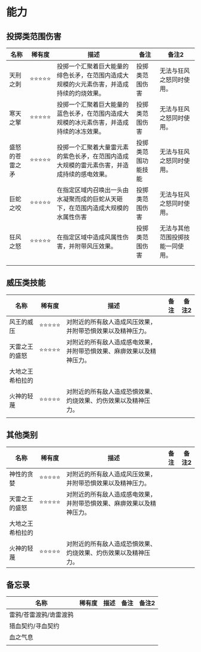 # 能力

## 投掷类范围伤害

| 名称           | 稀有度 | 描述                                                         | 备注               | 备注2                            |
| -------------- | ------ | ------------------------------------------------------------ | ------------------ | -------------------------------- |
| 天刑之刺       | ⭐⭐⭐⭐⭐  | 投掷一个汇聚着巨大能量的绯色长矛，在范围内造成大规模的火元素伤害，并造成持续的灼烧效果。 | 投掷类范围伤害     | 无法与狂风之怒同时使用。         |
| 寒天之擎       | ⭐⭐⭐⭐⭐  | 投掷一个汇聚着巨大能量的蓝色长矛，在范围内造成大规模的冰元素伤害，并造成持续的冰冻效果。 | 投掷类范围伤害     | 无法与狂风之怒同时使用。         |
| 盛怒的苍雷之矛 | ⭐⭐⭐⭐⭐  | 投掷一个汇聚着大量雷元素的紫色长矛，在范围内造成大规模的雷元素伤害，并造成持续的感电效果。 | 投掷类范围功能技能 | 无法与狂风之怒同时使用。         |
| 巨蛇之咬       | ⭐⭐⭐⭐⭐  | 在指定区域内召唤出一头由水凝聚而成的巨蛇从天砸下，在范围内造成大规模的水属性伤害 | 投掷类范围伤害     | 无法与狂风之怒同时使用。         |
| 狂风之怒       | ⭐⭐⭐⭐⭐  | 在指定区域中造成风属性伤害，并附带风压效果。                 | 投掷类范围伤害     | 无法与其他范围投掷技能一同使用。 |
|                |        |                                                              |                    |                                  |
|                |        |                                                              |                    |                                  |

## 威压类技能

| 名称             | 稀有度 | 描述                                                         | 备注 | 备注2 |
| ---------------- | ------ | ------------------------------------------------------------ | ---- | ----- |
| 风王的威压       | ⭐⭐⭐⭐⭐  | 对附近的所有敌人造成风压效果，并附带恐惧效果以及精神压力。   |      |       |
| 天雷之王的盛怒   | ⭐⭐⭐⭐⭐  | 对附近的所有敌人造成感电效果，并附带恐惧效果、麻痹效果以及精神压力。 |      |       |
| 大地之王希柏拉的 |        |                                                              |      |       |
| 火神的轻蔑       | ⭐⭐⭐⭐⭐  | 对附近的所有敌人造成恐惧效果、灼烧效果、灼伤效果以及精神压力。 |      |       |
|                  |        |                                                              |      |       |

## 其他类别

| 名称             | 稀有度 | 描述                                                         | 备注 | 备注2 |
| ---------------- | ------ | ------------------------------------------------------------ | ---- | ----- |
| 神性的贪婪       | ⭐⭐⭐⭐⭐  | 对附近的所有敌人造成风压效果，并附带恐惧效果以及精神压力。   |      |       |
| 天雷之王的盛怒   | ⭐⭐⭐⭐⭐  | 对附近的所有敌人造成感电效果，并附带恐惧效果、麻痹效果以及精神压力。 |      |       |
| 大地之王希柏拉的 |        |                                                              |      |       |
| 火神的轻蔑       | ⭐⭐⭐⭐⭐  | 对附近的所有敌人造成恐惧效果、灼烧效果、灼伤效果以及精神压力。 |      |       |

## 备忘录

| 名称                   | 稀有度 | 描述 | 备注 | 备注2 |
| ---------------------- | ------ | ---- | ---- | ----- |
| 雷鸦/苍雷渡鸦/诡雷渡鸦 |        |      |      |       |
| 猎血契约/寻血契约      |        |      |      |       |
| 血之气息               |        |      |      |       |
|                        |        |      |      |       |

